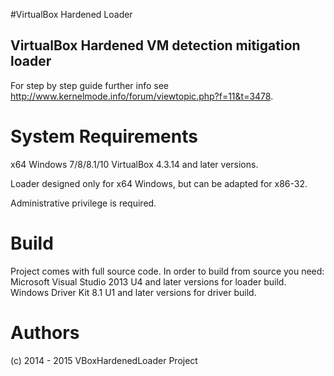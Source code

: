 
#VirtualBox Hardened Loader
## VirtualBox Hardened VM detection mitigation loader

For step by step guide further info see
http://www.kernelmode.info/forum/viewtopic.php?f=11&t=3478.

# System Requirements

x64 Windows 7/8/8.1/10
VirtualBox 4.3.14 and later versions.

Loader designed only for x64 Windows, but can be adapted for x86-32.

Administrative privilege is required.

# Build 

Project comes with full source code.
In order to build from source you need:
Microsoft Visual Studio 2013 U4 and later versions for loader build.
Windows Driver Kit 8.1 U1 and later versions for driver build.
 

# Authors

(c) 2014 - 2015 VBoxHardenedLoader Project
